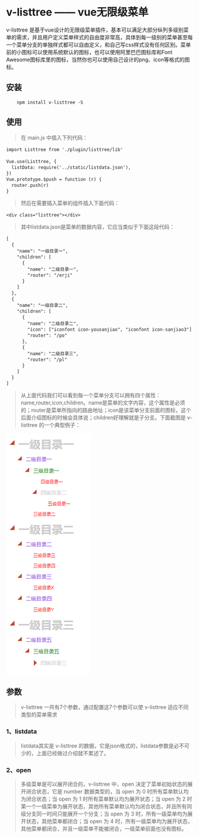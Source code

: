 # v-listtree —— vue无限级菜单

v-listtree 是基于vue设计的无限级菜单插件，基本可以满足大部分纵列多级别菜单的需求，并且用户定义菜单样式的自由度非常高，具体到每一级别的菜单甚至每一个菜单分支的单独样式都可以自由定义，和自己写css样式没有任何区别。菜单前的小图标可以使用系统默认的图标，也可以使用阿里巴巴图标库和Font Awesome图标库里的图标，当然你也可以使用自己设计的png、icon等格式的图标。

## 安装

        npm install v-listtree -S

## 使用

> 在 main.js 中插入下列代码：

    import Listtree from './plugin/listtree/lib'

    Vue.use(Listtree, {
      listData: require('../static/listdata.json'),
    })
    Vue.prototype.$push = function (r) {
      router.push(r)
    }

> 然后在需要插入菜单的组件插入下面代码：

    <div class="listtree"></div>


> 其中listdata.json是菜单的数据内容，它应当类似于下面这段代码：

    [
      {
        "name": "一级目录一",
        "children": [
          {
            "name": "二级目录一",
            "router": "/erji"
          }
        ]
      },
      {
        "name": "一级目录二",
        "children": [
          {
            "name": "二级目录二",
            "icon": ["iconfont icon-yousanjiao", "iconfont icon-sanjiao3"]
            "router": "/po"
          },
          {
            "name": "二级目录三",
            "router": "/pl"
          }
        ]
      }
    ]

> 从上面代码我们可以看到每一个菜单分支可以拥有四个属性：name,router,icon,children。name是菜单的文字内容，这个属性是必须的；router是菜单所指向的路由地址；icon是该菜单分支前面的图标，这个后面介绍图标的时候会具体说；children好理解就是子分支。下面截图是 v-listtree 的一个典型例子：

<img src="https://github.com/wulin1978/vuetest/blob/master/static/lizi.png?raw=true">

## 参数

> v-listtree 一共有7个参数，通过配置这7个参数可以使 v-listtree 适应不同类型的菜单需求

### 1、listdata

> listdata其实是 v-listtree 的数据，它是json格式的，listdata参数是必不可少的，上面已经做过介绍就不累述了。

### 2、open

> 多级菜单是可以展开闭合的，v-listtree 中，open 决定了菜单初始状态的展开闭合状态，它是 number 数据类型的，当 open 为 0 时所有菜单默认均为闭合状态；当 open 为 1 时所有菜单默认均为展开状态；当 open 为 2 时第一个一级菜单为展开状态，其他所有菜单默认均为闭合状态，并且所有同级分支同一时间只能展开一个分支；当 open 为 3 时，所有一级菜单均为展开状态，其他菜单都闭合；当 open 为 4 时，所有一级菜单均为展开状态，其他菜单都闭合，并且一级菜单不能被闭合，一级菜单前面也没有图标。